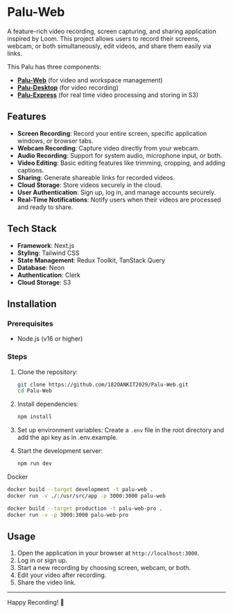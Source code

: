 
# Palu-Web

A feature-rich video recording, screen capturing, and sharing application inspired by Loom. This project allows users to record their screens, webcam, or both simultaneously, edit videos, and share them easily via links.

This Palu has three components:
- [**Palu-Web**][1] (for video and workspace management)
- [**Palu-Desktop**][2] (for video recording)
- [**Palu-Express**][3] (for real time video processing and storing in S3)

## Features

- **Screen Recording**: Record your entire screen, specific application windows, or browser tabs.
- **Webcam Recording**: Capture video directly from your webcam.
- **Audio Recording**: Support for system audio, microphone input, or both.
- **Video Editing**: Basic editing features like trimming, cropping, and adding captions.
- **Sharing**: Generate shareable links for recorded videos.
- **Cloud Storage**: Store videos securely in the cloud.
- **User Authentication**: Sign up, log in, and manage accounts securely.
- **Real-Time Notifications**: Notify users when their videos are processed and ready to share.

## Tech Stack

- **Framework**: Next.js
- **Styling**: Tailwind CSS
- **State Management**: Redux Toolkit, TanStack Query
- **Database**: Neon
- **Authentication**: Clerk
- **Cloud Storage**: S3

## Installation

### Prerequisites
- Node.js (v16 or higher)

### Steps

1. Clone the repository:
   ```bash
   git clone https://github.com/1820ANKIT2029/Palu-Web.git
   cd Palu-Web
   ```

2. Install dependencies:
   ```bash
   npm install
   ```

3. Set up environment variables:
   Create a `.env` file in the root directory and add the api key as in .env.example.

4. Start the development server:
   ```bash
   npm run dev
   ```

Docker 
   ```bash
   docker build --target development -t palu-web .
   docker run -v ./:/usr/src/app -p 3000:3000 palu-web
   ```

   ```bash
   docker build --target production -t palu-web-pro .
   docker run -v -p 3000:3000 palu-web-pro
   ```

## Usage

1. Open the application in your browser at `http://localhost:3000`.
2. Log in or sign up.
3. Start a new recording by choosing screen, webcam, or both.
4. Edit your video after recording.
5. Share the video link.

---

Happy Recording! 🎥

[1]: https://github.com/1820ANKIT2029/Palu-Web            "Palu-Web"
[2]: https://github.com/1820ANKIT2029/Palu-Desktop        "Palu-Desktop"
[3]: https://github.com/1820ANKIT2029/Palu-Express      "Palu-Express"
